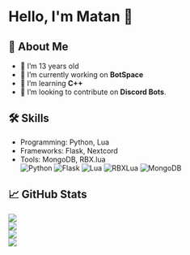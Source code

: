 # Hello, I'm Matan 👋

## 🚀 About Me
- 📆 I’m 13 years old
- 🔭 I’m currently working on **BotSpace**
- 🌱 I’m learning **C++**
- 👥 I’m looking to contribute on **Discord Bots**.

## 🛠️ Skills
- Programming: Python, Lua
- Frameworks: Flask, Nextcord
- Tools: MongoDB, RBX.lua<br>
![Python](https://img.shields.io/badge/Python-3776AB?logo=python&logoColor=fff) ![Flask](https://img.shields.io/badge/Flask-000?logo=flask&logoColor=fff) ![Lua](https://img.shields.io/badge/Lua-0000FF.svg?logo=lua&logoColor=white) ![RBXLua](https://img.shields.io/badge/RBX.lua-FF0000.svg?logo=lua&logoColor=white) ![MongoDB](https://img.shields.io/badge/MongoDB-%234ea94b.svg?logo=mongodb&logoColor=white)

## 📈 GitHub Stats
![](https://github-readme-stats.vercel.app/api?username=m4tan&show_icons=true&theme=radical)<br/>
![](https://github-readme-streak-stats.herokuapp.com/?user=m4tan&theme=radical&hide_border=false)<br/>
![](https://github-readme-stats.vercel.app/api/top-langs/?username=m4tan&theme=radical&hide_border=false&include_all_commits=true&count_private=true&layout=compact)<br/>
![](https://github-profile-trophy.vercel.app/?username=m4tan&theme=radical&no-frame=false&no-bg=true&margin-w=4)
